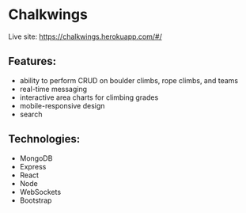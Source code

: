 # Chalkwings

Live site: https://chalkwings.herokuapp.com/#/

## Features: 
- ability to perform CRUD on boulder climbs, rope climbs, and teams
- real-time messaging
- interactive area charts for climbing grades
- mobile-responsive design
- search

## Technologies: 
- MongoDB
- Express
- React
- Node
- WebSockets
- Bootstrap

